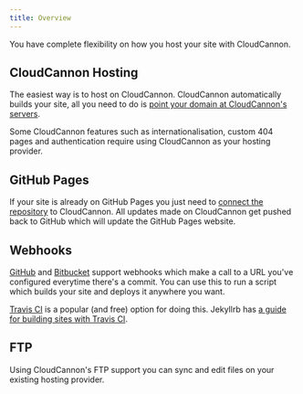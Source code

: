 ```yaml
---
title: Overview
---
```


You have complete flexibility on how you host your site with CloudCannon.

## CloudCannon Hosting

The easiest way is to host on CloudCannon. CloudCannon automatically builds your site, all you need to do is [point your domain at CloudCannon's servers](http://localhost:4000/hosting/custom-domains/).

Some CloudCannon features such as internationalisation, custom 404 pages and authentication require using CloudCannon as your hosting provider.


## GitHub Pages

If your site is already on GitHub Pages you just need to [connect the repository](/syncing/github/) to CloudCannon. All updates made on CloudCannon get pushed back to GitHub which will update the GitHub Pages website.


## Webhooks

[GitHub](https://developer.github.com/webhooks/) and [Bitbucket](https://confluence.atlassian.com/display/BITBUCKET/Manage+Webhooks) support webhooks which make a call to a URL you've configured everytime there's a commit. You can use this to run a script which builds your site and deploys it anywhere you want.

[Travis CI](http://jekyllrb.com/docs/continuous-integration/) is a popular (and free) option for doing this. Jekyllrb has [a guide for building sites with Travis CI](http://jekyllrb.com/docs/continuous-integration/).


## FTP

Using CloudCannon's FTP support you can sync and edit files on your existing hosting provider. 
